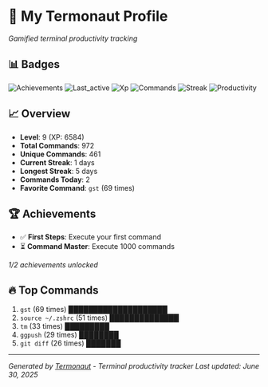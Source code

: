 # 🚀 My Termonaut Profile

*Gamified terminal productivity tracking*

## 📊 Badges

![Achievements](https://img.shields.io/badge/Achievements-5%2F10-blue?style=flat-square&logo=terminal&logoColor=white) ![Last_active](https://img.shields.io/badge/Last+Active-2h+ago-green?style=flat-square&logo=terminal&logoColor=white) ![Xp](https://img.shields.io/badge/XP-Level+9+%286584%2F10000%29-green?style=flat-square&logo=terminal&logoColor=white) ![Commands](https://img.shields.io/badge/Commands-972-green?style=flat-square&logo=terminal&logoColor=white) ![Streak](https://img.shields.io/badge/Streak-1+days-red?style=flat-square&logo=terminal&logoColor=white) ![Productivity](https://img.shields.io/badge/Productivity-80.0%25-green?style=flat-square&logo=terminal&logoColor=white) 

## 📈 Overview

- **Level**: 9 (XP: 6584)
- **Total Commands**: 972
- **Unique Commands**: 461
- **Current Streak**: 1 days
- **Longest Streak**: 5 days
- **Commands Today**: 2
- **Favorite Command**: `gst` (69 times)

## 🏆 Achievements

- ✅ **First Steps**: Execute your first command
- ⏳ **Command Master**: Execute 1000 commands

*1/2 achievements unlocked*

## 🔥 Top Commands

1. `gst` (69 times) ████████████████████
2. `source ~/.zshrc` (51 times) ██████████████
3. `tm` (33 times) █████████
4. `ggpush` (29 times) ████████
5. `git diff` (26 times) ███████

---

*Generated by [Termonaut](https://github.com/oiahoon/termonaut) - Terminal productivity tracker*
*Last updated: June 30, 2025*

